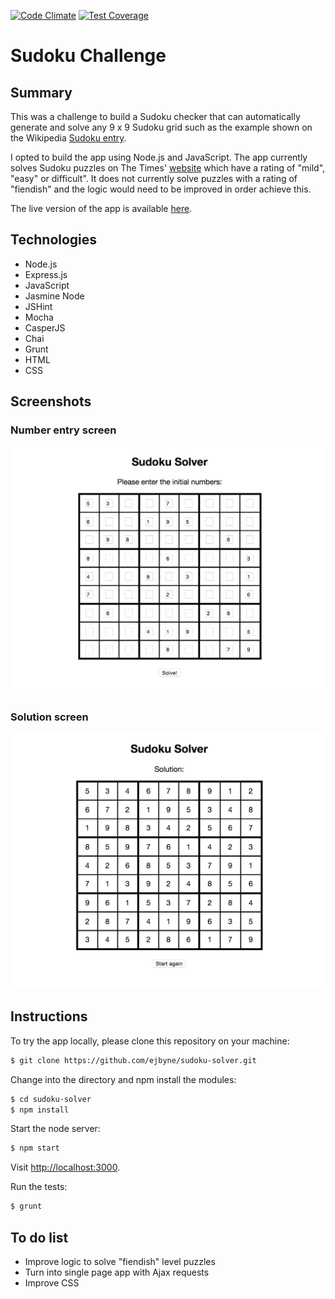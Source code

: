 [![Code Climate](https://codeclimate.com/github/ejbyne/sudoku-solver/badges/gpa.svg)](https://codeclimate.com/github/ejbyne/sudoku-solver)
[![Test Coverage](https://codeclimate.com/github/ejbyne/sudoku-solver/badges/coverage.svg)](https://codeclimate.com/github/ejbyne/sudoku-solver)

# Sudoku Challenge

## Summary

This was a challenge to build a Sudoku checker that can automatically generate and solve any 9 x 9 Sudoku grid such as the example shown on the Wikipedia [Sudoku entry](http://en.wikipedia.org/wiki/Sudoku).

I opted to build the app using Node.js and JavaScript. The app currently solves Sudoku puzzles on The Times' [website](http://www.thetimes.co.uk/tto/puzzles/sudoku) which have a rating of "mild", "easy" or difficult". It does not currently solve puzzles with a rating of "fiendish" and the logic would need to be improved in order achieve this.

The live version of the app is available [here](https://eds-sudoku-solver.herokuapp.com).

## Technologies

- Node.js
- Express.js
- JavaScript
- Jasmine Node
- JSHint
- Mocha
- CasperJS
- Chai
- Grunt
- HTML
- CSS

## Screenshots

### Number entry screen
<img src="images/numberentry_screenshot.png">

### Solution screen
<img src="images/solution_screenshot.png">

## Instructions

To try the app locally, please clone this repository on your machine:

```sh
$ git clone https://github.com/ejbyne/sudoku-solver.git
```

Change into the directory and npm install the modules:

```sh
$ cd sudoku-solver
$ npm install
```

Start the node server:

```sh
$ npm start
```

Visit <a href="http://localhost:3000">http://localhost:3000</a>.

Run the tests:

```sh
$ grunt
```

## To do list

- Improve logic to solve "fiendish" level puzzles
- Turn into single page app with Ajax requests
- Improve CSS
